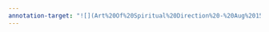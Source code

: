 ```yaml
---
annotation-target: "![](Art%20Of%20Spiritual%20Direction%20-%20Aug%2015%202024%20-%209-42%20PM.pdf)"
---
```

